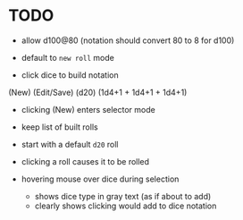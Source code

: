 # TODO
- allow d100@80 (notation should convert 80 to 8 for d100)

- default to `new roll` mode
- click dice to build notation

(New) (Edit/Save) (d20) (1d4+1 + 1d4+1 + 1d4+1)
- clicking (New) enters selector mode

- keep list of built rolls
- start with a default `d20` roll
- clicking a roll causes it to be rolled

- hovering mouse over dice during selection
  - shows dice type in gray text (as if about to add)
  - clearly shows clicking would add to dice notation



